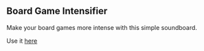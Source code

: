 ## Board Game Intensifier
Make your board games more intense with this simple soundboard.

Use it [here](https://iamtomhewitt.github.io/board-game-intensifier/)
